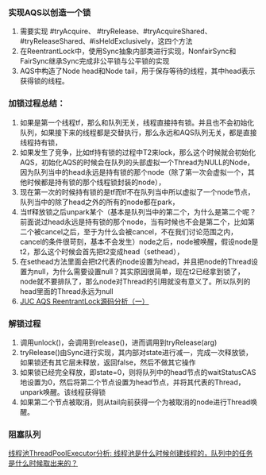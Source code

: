 ### 实现AQS以创造一个锁
1. 需要实现 #tryAcquire、 #tryRelease、#tryAcquireShared、#tryReleaseShared、#isHeldExclusively，这四个方法
2. 在ReentrantLock中，使用Sync抽象内部类进行实现，NonfairSync和FairSync继承Sync完成非公平锁与公平锁的实现
3. AQS中构造了Node head和Node tail，用于保存等待的线程，其中head表示获得锁的线程。

### 加锁过程总结：
1. 如果是第一个线程tf，那么和队列无关，线程直接持有锁。并且也不会初始化队列，如果接下来的线程都是交替执行，那么永远和AQS队列无关，都是直接线程持有锁，
2. 如果发生了竞争，比如tf持有锁的过程中T2来lock，那么这个时候就会初始化AQS，初始化AQS的时候会在队列的头部虚拟一个Thread为NULL的Node，因为队列当中的head永远是持有锁的那个node（除了第一次会虚拟一个，其他时候都是持有锁的那个线程锁封装的node），
3. 现在第一次的时候持有锁的是tf而tf不在队列当中所以虚拟了一个node节点，队列当中的除了head之外的所有的node都在park，
4. 当tf释放锁之后unpark某个（基本是队列当中的第二个，为什么是第二个呢？前面说过head永远是持有锁的那个node，当有时候也不会是第二个，比如第二个被cancel之后，至于为什么会被cancel，不在我们讨论范围之内，cancel的条件很苛刻，基本不会发生）node之后，node被唤醒，假设node是t2，那么这个时候会首先把t2变成head（sethead），
5. 在sethead方法里面会把t2代表的node设置为head，并且把node的Thread设置为null，为什么需要设置null？其实原因很简单，现在t2已经拿到锁了，node就不要排队了，那么node对Thread的引用就没有意义了。所以队列的head里面的Thread永远为null
6. [JUC AQS ReentrantLock源码分析（一）](https://blog.csdn.net/java_lyvee/article/details/98966684)

### 解锁过程
1. 调用unlock()，会调用到release()，进而调用到tryRelease(arg)
2. tryRelease()由Sync进行实现，其内部对state进行减一，完成一次释放锁，如果锁还有其它层未释放，返回false，然后不做其它操作
3. 如果锁已经完全释放，即state=0，则将队列中的head节点的waitStatusCAS地设置为0，然后将第二个节点设置为head节点，并将其代表的Thread，unpark唤醒。该线程获得锁
4. 如果第二个节点被取消，则从tail向前获得一个为被取消的node进行Thread唤醒。

### 阻塞队列
[线程池ThreadPoolExecutor分析: 线程池是什么时候创建线程的，队列中的任务是什么时候取出来的？](https://www.cnblogs.com/yszzu/p/10122658.html)